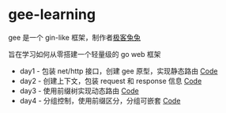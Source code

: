 # gee-learning
gee 是一个 gin-like 框架，制作者[极客兔兔](https://github.com/geektutu/7days-golang)

旨在学习如何从零搭建一个轻量级的 go web 框架
- day1 - 包装 net/http 接口，创建 gee 原型，实现静态路由 [Code](https://github.com/FOOLISH06/gee-learning/tree/day1)
- day2 - 创建上下文，包装 request 和 response 信息 [Code](https://github.com/FOOLISH06/gee-learning/tree/day2)
- day3 - 使用前缀树实现动态路由 [Code](https://github.com/FOOLISH06/gee-learning/tree/day3)
- day4 - 分组控制，使用前缀区分，分组可嵌套 [Code](https://github.com/FOOLISH06/gee-learning/tree/day4)